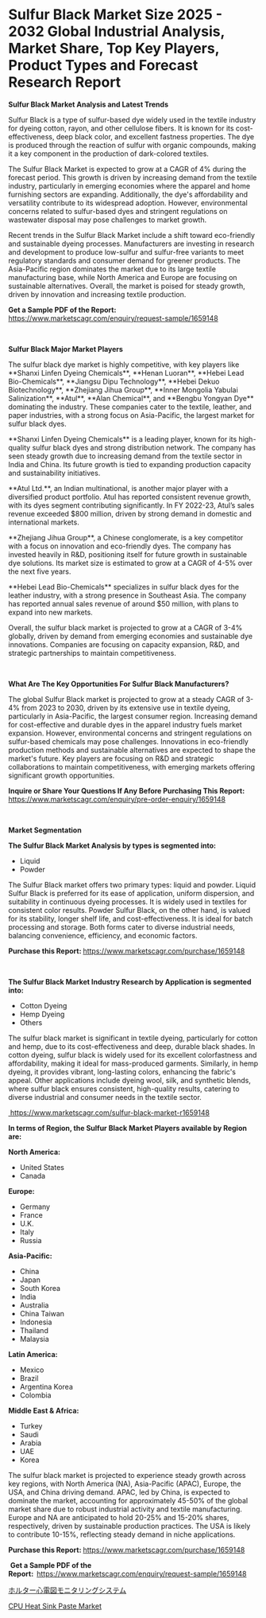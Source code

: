 <p><h1>Sulfur Black Market Size 2025 - 2032 Global Industrial Analysis, Market Share, Top Key Players, Product Types and Forecast Research Report</h1></p><p><strong>Sulfur Black Market Analysis and Latest Trends</strong></p>
<p><p>Sulfur Black is a type of sulfur-based dye widely used in the textile industry for dyeing cotton, rayon, and other cellulose fibers. It is known for its cost-effectiveness, deep black color, and excellent fastness properties. The dye is produced through the reaction of sulfur with organic compounds, making it a key component in the production of dark-colored textiles.</p><p>The Sulfur Black Market is expected to grow at a CAGR of 4% during the forecast period. This growth is driven by increasing demand from the textile industry, particularly in emerging economies where the apparel and home furnishing sectors are expanding. Additionally, the dye's affordability and versatility contribute to its widespread adoption. However, environmental concerns related to sulfur-based dyes and stringent regulations on wastewater disposal may pose challenges to market growth.</p><p>Recent trends in the Sulfur Black Market include a shift toward eco-friendly and sustainable dyeing processes. Manufacturers are investing in research and development to produce low-sulfur and sulfur-free variants to meet regulatory standards and consumer demand for greener products. The Asia-Pacific region dominates the market due to its large textile manufacturing base, while North America and Europe are focusing on sustainable alternatives. Overall, the market is poised for steady growth, driven by innovation and increasing textile production.</p></p>
<p><strong>Get a Sample PDF of the Report:&nbsp;</strong> <a href="https://www.marketscagr.com/enquiry/request-sample/1659148?utm_campaign=1909&utm_medium=2&utm_source=Github&utm_content=ia&utm_term=26012025&utm_id=sulfur-black">https://www.marketscagr.com/enquiry/request-sample/1659148</a></p>
<p>&nbsp;</p>
<p><strong>Sulfur Black Major Market Players</strong></p>
<p><p>The sulfur black dye market is highly competitive, with key players like **Shanxi Linfen Dyeing Chemicals**, **Henan Luoran**, **Hebei Lead Bio-Chemicals**, **Jiangsu Dipu Technology**, **Hebei Dekuo Biotechnology**, **Zhejiang Jihua Group**, **Inner Mongolia Yabulai Salinization**, **Atul**, **Alan Chemical**, and **Bengbu Yongyan Dye** dominating the industry. These companies cater to the textile, leather, and paper industries, with a strong focus on Asia-Pacific, the largest market for sulfur black dyes.</p><p>**Shanxi Linfen Dyeing Chemicals** is a leading player, known for its high-quality sulfur black dyes and strong distribution network. The company has seen steady growth due to increasing demand from the textile sector in India and China. Its future growth is tied to expanding production capacity and sustainability initiatives.</p><p>**Atul Ltd.**, an Indian multinational, is another major player with a diversified product portfolio. Atul has reported consistent revenue growth, with its dyes segment contributing significantly. In FY 2022-23, Atul’s sales revenue exceeded $800 million, driven by strong demand in domestic and international markets.</p><p>**Zhejiang Jihua Group**, a Chinese conglomerate, is a key competitor with a focus on innovation and eco-friendly dyes. The company has invested heavily in R&D, positioning itself for future growth in sustainable dye solutions. Its market size is estimated to grow at a CAGR of 4-5% over the next five years.</p><p>**Hebei Lead Bio-Chemicals** specializes in sulfur black dyes for the leather industry, with a strong presence in Southeast Asia. The company has reported annual sales revenue of around $50 million, with plans to expand into new markets.</p><p>Overall, the sulfur black market is projected to grow at a CAGR of 3-4% globally, driven by demand from emerging economies and sustainable dye innovations. Companies are focusing on capacity expansion, R&D, and strategic partnerships to maintain competitiveness.</p></p>
<p>&nbsp;</p>
<p><strong>What Are The Key Opportunities For Sulfur Black Manufacturers?</strong></p>
<p><p>The global Sulfur Black market is projected to grow at a steady CAGR of 3-4% from 2023 to 2030, driven by its extensive use in textile dyeing, particularly in Asia-Pacific, the largest consumer region. Increasing demand for cost-effective and durable dyes in the apparel industry fuels market expansion. However, environmental concerns and stringent regulations on sulfur-based chemicals may pose challenges. Innovations in eco-friendly production methods and sustainable alternatives are expected to shape the market's future. Key players are focusing on R&D and strategic collaborations to maintain competitiveness, with emerging markets offering significant growth opportunities.</p></p>
<p><strong>Inquire or Share Your Questions If Any Before Purchasing This Report:</strong> <a href="https://www.marketscagr.com/enquiry/pre-order-enquiry/1659148?utm_campaign=1909&utm_medium=2&utm_source=Github&utm_content=ia&utm_term=26012025&utm_id=sulfur-black">https://www.marketscagr.com/enquiry/pre-order-enquiry/1659148</a></p>
<p>&nbsp;</p>
<p><strong>Market Segmentation</strong></p>
<p><strong>The Sulfur Black Market Analysis by types is segmented into:</strong></p>
<p><ul><li>Liquid</li><li>Powder</li></ul></p>
<p><p>The Sulfur Black market offers two primary types: liquid and powder. Liquid Sulfur Black is preferred for its ease of application, uniform dispersion, and suitability in continuous dyeing processes. It is widely used in textiles for consistent color results. Powder Sulfur Black, on the other hand, is valued for its stability, longer shelf life, and cost-effectiveness. It is ideal for batch processing and storage. Both forms cater to diverse industrial needs, balancing convenience, efficiency, and economic factors.</p></p>
<p><strong>Purchase this Report:&nbsp;</strong><a href="https://www.marketscagr.com/purchase/1659148?utm_campaign=1909&utm_medium=2&utm_source=Github&utm_content=ia&utm_term=26012025&utm_id=sulfur-black">https://www.marketscagr.com/purchase/1659148</a></p>
<p>&nbsp;</p>
<p><strong>The Sulfur Black Market Industry Research by Application is segmented into:</strong></p>
<p><ul><li>Cotton Dyeing</li><li>Hemp Dyeing</li><li>Others</li></ul></p>
<p><p>The sulfur black market is significant in textile dyeing, particularly for cotton and hemp, due to its cost-effectiveness and deep, durable black shades. In cotton dyeing, sulfur black is widely used for its excellent colorfastness and affordability, making it ideal for mass-produced garments. Similarly, in hemp dyeing, it provides vibrant, long-lasting colors, enhancing the fabric's appeal. Other applications include dyeing wool, silk, and synthetic blends, where sulfur black ensures consistent, high-quality results, catering to diverse industrial and consumer needs in the textile sector.</p></p>
<p><a href="https://www.marketscagr.com/sulfur-black-market-r1659148?utm_campaign=1909&utm_medium=2&utm_source=Github&utm_content=ia&utm_term=26012025&utm_id=sulfur-black">&nbsp;https://www.marketscagr.com/sulfur-black-market-r1659148</a></p>
<p><strong>In terms of Region, the Sulfur Black Market Players available by Region are:</strong></p>
<p>
    <p> <strong> North America: </strong>
        <ul>
            <li>United States</li>
            <li>Canada</li>
        </ul>
        </p> 
    <p> <strong> Europe: </strong>
        <ul>
            <li>Germany</li>
            <li>France</li>
            <li>U.K.</li>
            <li>Italy</li>
            <li>Russia</li>
        </ul>
        </p> 
    <p> <strong> Asia-Pacific: </strong>
        <ul>
            <li>China</li>
            <li>Japan</li>
            <li>South Korea</li>
            <li>India</li>
            <li>Australia</li>
            <li>China Taiwan</li>
            <li>Indonesia</li>
            <li>Thailand</li>
            <li>Malaysia</li>
        </ul>
        </p> 
    <p> <strong> Latin America: </strong>
        <ul>
            <li>Mexico</li>
            <li>Brazil</li>
            <li>Argentina Korea</li>
            <li>Colombia</li>
        </ul>
        </p> 
    <p> <strong> Middle East & Africa: </strong>
        <ul>
            <li>Turkey</li>
            <li>Saudi</li>
            <li>Arabia</li>
            <li>UAE</li>
            <li>Korea</li>
        </ul>
    </p>
    </p>
<p><p>The sulfur black market is projected to experience steady growth across key regions, with North America (NA), Asia-Pacific (APAC), Europe, the USA, and China driving demand. APAC, led by China, is expected to dominate the market, accounting for approximately 45-50% of the global market share due to robust industrial activity and textile manufacturing. Europe and NA are anticipated to hold 20-25% and 15-20% shares, respectively, driven by sustainable production practices. The USA is likely to contribute 10-15%, reflecting steady demand in niche applications.</p></p>
<p><strong>Purchase this Report: </strong><a href="https://www.marketscagr.com/purchase/1659148?utm_campaign=1909&utm_medium=2&utm_source=Github&utm_content=ia&utm_term=26012025&utm_id=sulfur-black">https://www.marketscagr.com/purchase/1659148</a></p>
<p>&nbsp;<strong>Get a Sample PDF of the Report:&nbsp;&nbsp;</strong><a href="https://www.marketscagr.com/enquiry/request-sample/1659148?utm_campaign=1909&utm_medium=2&utm_source=Github&utm_content=ia&utm_term=26012025&utm_id=sulfur-black">https://www.marketscagr.com/enquiry/request-sample/1659148</a></p>
<p><strong></strong></p>
<p><p><a href="https://github.com/mohamedbakry57/Market-Research-Report-List-6/blob/main/837593233637.md?utm_campaign=1909&utm_medium=2&utm_source=Github&utm_content=ia&utm_term=26012025&utm_id=sulfur-black">ホルター心電図モニタリングシステム</a></p><p><a href="https://github.com/vimar16th/Market-Research-Report-List-7/blob/main/cpu-heat-sink-paste-market.md?utm_campaign=1909&utm_medium=2&utm_source=Github&utm_content=ia&utm_term=26012025&utm_id=sulfur-black">CPU Heat Sink Paste Market</a></p></p>